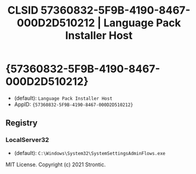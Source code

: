 ﻿---
title: "CLSID 57360832-5F9B-4190-8467-000D2D510212 | Language Pack Installer Host"
excerpt: What is COM-Object CLSID 57360832-5F9B-4190-8467-000D2D510212?
---

# {57360832-5F9B-4190-8467-000D2D510212}

* (default): `Language Pack Installer Host`
* AppID: `{57360832-5F9B-4190-8467-000D2D510212}`

## Registry


### LocalServer32

* (default): `C:\Windows\System32\SystemSettingsAdminFlows.exe`

MIT License. Copyright (c) 2021 Strontic.


